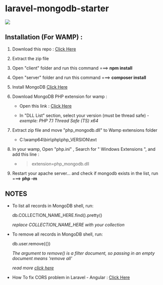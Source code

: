 # laravel-mongodb-starter

![](https://i.imgur.com/Uw0cekD.png)

## Installation (For WAMP)  :

1. Download this repo : [Click Here](https://github.com/Ademking/laravel-mongodb-starter/archive/master.zip)

2. Extract the zip file

3. Open "client" folder and run this command ===> __npm install__

4. Open "server" folder and run this command ===> __composer install__

5. Install MongoDB [Click Here](https://www.mongodb.com/download-center/community?jmp=docs)

6. Download MongoDB PHP extension for wamp : 
   
   * Open this link : [Click Here](https://www.mongodb.com/download-center/community?jmp=docs)
   
   * In "DLL List" section, select your version (must be thread safe) - *exemple: PHP 7.1 Thread Safe (TS) x64*
   
7. Extract zip file and move "php_mongodb.dll" to Wamp extensions folder

    * C:\wamp64\bin\php\php_VERSION\ext

8. In your wamp, Open "php.ini" , Search for " Windows Extensions ", and add this line : 
 
    * > extension=php_mongodb.dll
   
9. Restart your apache server... and check if mongodb exists in the list, run ===> __php -m__
    
    

## NOTES

- To list all records in MongoDB shell, run:

   db.COLLECTION_NAME_HERE.find().pretty()

   *replace COLLECTION_NAME_HERE with your collection*
   
- To remove all records in MongoDB shell, run:

   db.user.remove({})

   *The argument to remove() is a filter document, so passing in an empty document means 'remove all'*
   
   *read more [click here](https://stackoverflow.com/questions/46368368/deleting-all-records-of-a-collection-in-mongodb-shell/46368397)*

- How To fix CORS problem in Laravel - Angular : [Click Here](http://angularpluslaravel.com/how-to-solve-no-access-control-allow-origin-header-is-present-on-the-requested-resource-error-in-laravel/)
